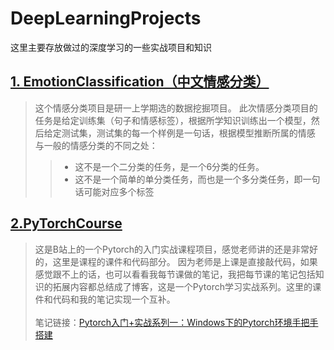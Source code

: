 # DeepLearningProjects
这里主要存放做过的深度学习的一些实战项目和知识
## [1. EmotionClassification（中文情感分类）](https://github.com/zhongqiangwu960812/DeepLearningProjects/tree/master/EmotionClassification)
>这个情感分类项目是研一上学期选的数据挖掘项目。 此次情感分类项目的任务是给定训练集（句子和情感标签），根据所学知识训练出一个模型，然后给定测试集，测试集的每一个样例是一句话，根据模型推断所属的情感
> 与一般的情感分类的不同之处： 
>> * 这不是一个二分类的任务，是一个6分类的任务。
>> * 这不是一个简单的单分类任务，而也是一个多分类任务，即一句话可能对应多个标签

## [2.PyTorchCourse](https://www.bilibili.com/video/av62138405?p=8)
> 这是B站上的一个Pytorch的入门实战课程项目，感觉老师讲的还是非常好的，这里是课程的课件和代码部分。 因为老师是上课是直接敲代码，如果感觉跟不上的话，也可以看看我每节课做的笔记，我把每节课的笔记包括知识的拓展内容都总结成了博客，这是一个Pytorch学习实战系列。这里的课件和代码和我的笔记实现一个互补。<br><br>
> 笔记链接：[Pytorch入门+实战系列一：Windows下的Pytorch环境手把手搭建](https://blog.csdn.net/wuzhongqiang/article/details/104503860)
